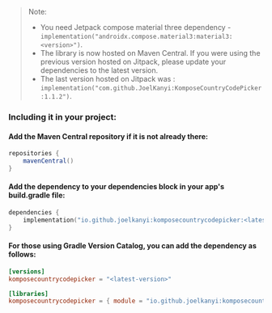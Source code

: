 >Note:
>* You need Jetpack compose material three
dependency - `implementation("androidx.compose.material3:material3:<version>")`.
>* The library is now hosted on Maven Central. If you were using the previous version hosted on Jitpack, please update your dependencies to the latest version.
>* The last version hosted on Jitpack was : `implementation("com.github.JoelKanyi:KomposeCountryCodePicker:1.1.2")`.

### Including it in your project:

#### Add the Maven Central repository if it is not already there:
```gradle
repositories {
    mavenCentral()
}
```

#### Add the dependency to your dependencies block in your app's build.gradle file:
```kotlin
dependencies {
    implementation("io.github.joelkanyi:komposecountrycodepicker:<latest-version>")
}
```

#### For those using Gradle Version Catalog, you can add the dependency as follows:
```libs.version.toml
[versions]
komposecountrycodepicker = "<latest-version>"

[libraries]
komposecountrycodepicker = { module = "io.github.joelkanyi:komposecountrycodepicker", version.ref = "komposecountrycodepicker" }
```
